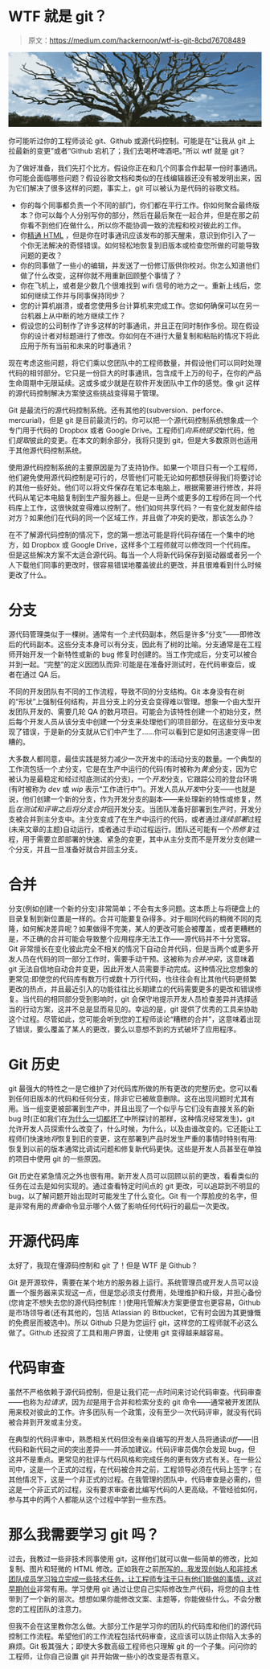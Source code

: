 # WTF 就是 git？

> 原文：<https://medium.com/hackernoon/wtf-is-git-8cbd76708489>

![](img/9a521710421a399547aacef2a4025fa2.png)

你可能听过你的工程师谈论 git、Github 或源代码控制。可能是在“让我从 git 上拉最新的变更”或者“Github 宕机了；我们去喝杯啤酒吧。”所以 wtf 就是 git？

为了做好准备，我们先打个比方。假设你正在和几个同事合作起草一份时事通讯。你可能会面临哪些问题？假设谷歌文档和类似的在线编辑器还没有被发明出来，因为它们解决了很多这样的问题，事实上，git 可以被认为是代码的谷歌文档。

*   你的每个同事都负责一个不同的部门，你们都在平行工作。你如何聚合最终版本？你可以每个人分别写你的部分，然后在最后聚在一起合并，但是在那之前你看不到他们在做什么，所以你不能协调一致的流程和校对彼此的工作。
*   你[精通 HTML](/@adamberlinskyschine/i-wrote-the-sql-query-in-5-mins-why-does-my-engineer-say-it-will-take-a-month-80f03fa3eb03) ，但是你在时事通讯应该发布的那天醒来，意识到你引入了一个你无法解决的奇怪错误。如何轻松地恢复到旧版本或检查您所做的可能导致问题的更改？
*   你的同事做了一些小的编辑，并发送了一份修订版供你校对。你怎么知道他们做了什么改变，这样你就不用重新回顾整个事情了？
*   你在飞机上，或者是少数几个很难找到 wifi 信号的地方之一。重新上线后，您如何继续工作并与同事保持同步？
*   您的计算机崩溃，或者您使用多台计算机来完成工作。您如何确保可以在另一台机器上从中断的地方继续工作？
*   假设您的公司制作了许多这样的时事通讯，并且正在同时制作多份。现在假设你的设计者对标题进行了修改。你如何在不进行大量复制和粘贴的情况下将此应用于所有当前和未来的时事通讯？

现在考虑这些问题，将它们乘以您团队中的工程师数量，并假设他们可以同时处理代码的相邻部分。它只是一份巨大的时事通讯，包含成千上万的句子，在你的产品生命周期中无限延续。这或多或少就是在软件开发团队中工作的感觉。像 git 这样的源代码控制解决方案使这些挑战变得易于管理。

Git 是最流行的源代码控制系统。还有其他的(subversion、perforce、mercurial)，但是 git 是目前最流行的。你可以把一个源代码控制系统想象成一个专门用于代码的 Dropbox 或者 Google Drive。工程师们*向系统提交*新代码，他们*提取*彼此的变更。在本文的剩余部分，我将只提到 git，但是大多数原则也适用于其他源代码控制系统。

使用源代码控制系统的主要原因是为了支持协作。如果一个项目只有一个工程师，他们避免使用源代码控制是可行的，尽管他们可能无论如何都想获得我们将要讨论的其他一些好处。他们可以将文件保存在笔记本电脑上，根据需要进行修改，并将代码从笔记本电脑复制到生产服务器上。但是一旦两个或更多的工程师在同一个代码库上工作，这很快就变得难以控制了。他们如何共享代码？一有变化就发邮件给对方？如果他们在代码的同一个区域工作，并且做了冲突的更改，那该怎么办？

在不了解源代码控制的情况下，您的第一想法可能是将代码存储在一个集中的地方，如 Dropbox 或 Google Drive，这样多个工程师就可以修改同一个代码库。但是这些解决方案不太适合源代码。每当一个人将新代码保存到驱动器或者另一个人下载他们同事的更改时，很容易错误地覆盖彼此的更改，并且很难看到什么时候更改了什么。

# 分支

源代码管理类似于一棵树。通常有一个*主*代码副本，然后是许多“分支”——即修改后的代码副本。这些分支本身可以有分支，因此有了树的比喻。分支通常是在工程师开始开发一个新特性或新的 bug 修复时创建的。当工作完成后，分支可以被合并到一起。“完整”的定义因团队而异:可能是在准备好测试时，在代码审查后，或者在通过 QA 后。

不同的开发团队有不同的工作流程，导致不同的分支结构。Git 本身没有在树的“形状”上强制任何结构，并且分支上的分支会变得难以管理。想象一个由大型开发团队开发的、需要几轮 QA 的数月项目。可能会为该特性创建一个初始分支，然后每个开发人员从该分支中创建一个分支来处理他们的项目部分。在这些分支中发现了错误，于是新的分支就从它们中产生了……你可以看到它是如何迅速变得一团糟的。

大多数人都同意，最佳实践是努力减少一次开发中的活动分支的数量。一个典型的工作流包括一个*主*分支，它是在生产中运行的代码(有时被称为*黄金*分支，因为它被认为是最稳定和经过彻底测试的分支)，一个*开发*分支，它跟踪公司的登台环境(有时被称为 *dev* 或 *wip* 表示“工作进行中”)。开发人员从*开发*中分支——也就是说，他们创建一个新的分支，作为开发分支的副本——来处理新的特性或修复，然后*在测试和评审之后将分支合并*回开发分支。当团队准备好部署到生产时，开发分支被合并到主分支中。主分支变成了在生产中运行的代码，或者通过*连续部署*过程(未来文章的主题)自动运行，或者通过手动过程运行。团队还可能有一个*热修复*过程，用于需要立即部署的快速、紧急的变更，其中从主分支而不是开发分支创建一个分支，并且一旦准备好就合并回主分支。

# 合并

分支(例如创建一个新的分支)非常简单；不会有太多问题。这本质上与将硬盘上的目录复制到新位置是一样的。合并可能要复杂得多。对于相同代码的稍微不同的克隆，如何解决差异呢？如果做得不完美，某人的更改可能会被覆盖，或者更糟糕的是，不正确的合并可能会导致整个应用程序无法工作——源代码并不十分宽容。Git 非常擅长在变化彼此完全不相关的情况下自动合并代码，但是当两个或更多开发人员在代码的同一部分工作时，需要手动干预。这被称为*合并冲突*，这意味着 git 无法自信地自动合并变更，因此开发人员需要手动完成。这种情况比您想象的更常见:即使您的代码库有数万行或数十万行代码，也往往会有比其他代码更频繁更改的热点，并且最近引入的功能往往比长期建立的代码需要更多的更改和错误修复。当代码的相同部分受到影响时，git 会保守地提示开发人员检查差异并选择适当的行动方案，这并不总是显而易见的。幸运的是，git 提供了优秀的工具来协助这个过程。尽管如此，您可能会听到您的工程师谈论“糟糕的合并”，这意味着出现了错误，要么覆盖了某人的更改，要么以意想不到的方式破坏了应用程序。

# Git 历史

git 最强大的特性之一是它维护了对代码库所做的所有更改的完整历史。您可以看到任何旧版本的代码和任何分支，除非它已被故意删除。这在出现问题时尤其有用。当一组变更被部署到生产中，并且出现了一个似乎与它们没有直接关系的新 bug 时(正如我们在[为什么一切都坏了](/@adamberlinskyschine/why-is-everything-broken-707f1a57bfe8)中所探讨的那样，这种情况经常发生)，git 允许开发人员探索什么改变了，什么时候，为什么，以及由谁改变的。它还能让工程师们快速地*将*恢复到旧的变更，这在部署到产品时发生严重的事情时特别有用:恢复到以前的版本通常比调试问题和修复新代码更快。这些是开发人员甚至在单独的项目中使用 git 的一些原因。

Git 历史在紧急情况之外也很有用。新开发人员可以回顾以前的更改，看看类似的任务在过去是如何实现的。通过查看特定时间点的 git 更改，可以追踪到不明显的 bug，以了解问题开始出现时可能发生了什么变化。Git 有一个厚脸皮的名字，但是非常有用的*责备*命令显示哪个人做了影响任何代码行的最后一次更改。

# 开源代码库

太好了，我现在懂源码控制和 git 了！但是 WTF 是 Github？

Git 是开源软件，需要在某个地方的服务器上运行。系统管理员或开发人员可以设置一个服务器来实现这一点，但是您必须支付费用，处理维护和升级，并担心备份(您肯定不想失去您的源代码控制库！)使用托管解决方案更便宜也更容易，Github 是市场领导者(还有其他的，包括 Atlassian 的 Bitbucket，它有时会因为其更慷慨的免费层而被选中)。所以 Github 只是为您运行 git，这样您的工程师就不必这么做了。Github 还投资了工具和用户界面，让使用 git 变得越来越容易。

# 代码审查

虽然不严格依赖于源代码控制，但是让我们花一点时间来讨论代码审查。代码审查——也称为*拉请求*，因为*拉*是用于合并和检索分支的 git 命令——通常被开发团队用来校对彼此的工作。许多团队有一个政策，没有至少一次代码评审，就没有代码被合并到开发或主分支。

在典型的代码评审中，熟悉相关代码但没有亲自编写的开发人员将通读*diff*——旧代码和新代码之间的突出差异——并添加建议。代码评审员偶尔会发现 bug，但这并不是重点。更常见的批评与代码风格和完成任务的更有效方式有关。在一些公司中，这是一个正式的过程，在代码被合并之前，工程领导必须在代码上签字；在其他情况下，这是一个非正式的过程。在我管理的团队中，代码审查是必需的，但这是一个非正式的过程，没有要求审查者比编写代码的人更高级。不管经验如何，参与其中的两个人都能从这个过程中学到一些东西。

# 那么我需要学习 git 吗？

过去，我教过一些非技术同事使用 git，这样他们就可以做一些简单的修改，比如复制、图片和轻微的 HTML 修改。正如我在之前[所写的，我发现创始人和非技术团队成员学习独立完成一些技术任务，让工程师专注于只有他们能做的事情，这对早期](/@adamberlinskyschine/i-wrote-the-sql-query-in-5-mins-why-does-my-engineer-say-it-will-take-a-month-80f03fa3eb03)[创业](https://hackernoon.com/tagged/startups)非常有用。学习使用 git 通过让您自己实际修改生产代码，将您的自主性带到了一个新的层次。想想如果你能修改文案、主题等，你能做些什么。不会分散您的工程团队的注意力。

但我不会在这里教你怎么做。大部分工作是学习你的团队的代码库和他们的源代码控制工作流程。希望他们的工作流程包括代码审查，这应该可以防止你陷入太多的麻烦。Git 极其强大；即使大多数高级工程师也只理解 git 的一个子集。问问你的工程师，让你自己设置 git 并开始做一些小的改变是否有意义。
